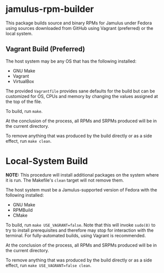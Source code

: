 # jamulus-rpm-builder

This package builds source and binary RPMs for Jamulus under Fedora
using sources downloaded from GitHub using Vagrant (preferred) or the
local system.


## Vagrant Build (Preferred)

The host system may be any OS that has the following installed:

 * GNU Make
 * Vagrant
 * VirtualBox

The provided `Vagrantfile` provides sane defaults for the build but
can be customized for OS, CPUs and memory by changing the values
assigned at the top of the file.

To build, run `make`.

At the conclusion of the process, all RPMs and SRPMs produced will be in the
current directory.

To remove anything that was produced by the build directly or as a
side effect, run `make clean`.


# Local-System Build

**NOTE:** This procedure will install additional packages on the
system where it is run.  The Makefile's `clean` target will not remove
them.

The host system must be a Jamulus-supported version of Fedora with
the following installed:

 * GNU Make
 * RPMBuild
 * CMake

To build, run `make USE_VAGRANT=false`.  Note that this will invoke
`sudo(8)` to try to install prerequisites and therefore may stop for
interaction with the terminal.  For fully-automated builds, using
Vagrant is recommended.

At the conclusion of the process, all RPMs and SRPMs produced will be in the
current directory.

To remove anything that was produced by the build directly or as a
side effect, run `make USE_VAGRANT=false clean`.
